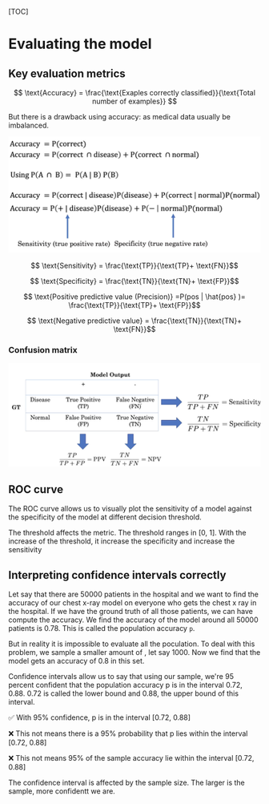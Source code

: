 [TOC]

# Evaluating the model

## Key evaluation metrics

$$ \text{Accuracy} = \frac{\text{Exaples correctly classified}}{\text{Total number of examples}} $$

But there is a drawback using accuracy: as medical data usually be imbalanced.

![image-20200426104327752](figures/acc_sen_spec.png)

$$ \text{Sensitivity} = \frac{\text{TP}}{\text{TP}+ \text{FN}}$$

$$ \text{Specificity} = \frac{\text{TN}}{\text{TN}+ \text{FP}}$$

$$ \text{Positive predictive value (Precision)} =P(pos | \hat{pos} )= \frac{\text{TP}}{\text{TP}+ \text{FP}}$$

$$ \text{Negative predictive value} = \frac{\text{TN}}{\text{TN}+ \text{FN}}$$



### Confusion matrix

![image-20200426110336729](figures/Confusion_matrix.png)

## ROC curve

The ROC curve allows us to visually plot the sensitivity of a model against the specificity of the model at different decision threshold.

The threshold affects the metric. The threshold ranges in [0, 1]. With the increase of the threshold, it increase the specificity and increase the sensitivity

## Interpreting confidence intervals correctly

Let say that there are 50000 patients in the hospital and we want to find the accuracy of our chest x-ray model on everyone who gets the chest x ray in the hospital. If we have the ground truth of all those patients, we can have compute the accuracy. We find the accuracy of the model around all 50000 patients is 0.78. This is called the population accuracy `p`.

But in reality it is impossible to evaluate all the poculation. To deal with this problem, we sample a smaller amount of , let say 1000. Now we find that the model gets an accuracy of 0.8 in this set.

Confidence intervals allow us to say that using our sample, we're 95 percent confident that the population accuracy p is in the interval 0.72, 0.88. 0.72 is called the lower bound and 0.88, the upper bound of this interval.

:white_check_mark: With 95% confidence, p is in the interval [0.72, 0.88]

:x:  This not means there is a 95% probability that p lies within the interval [0.72, 0.88]

:x:  This not means 95% of the sample accuracy lie within the interval [0.72, 0.88]



The confidence interval is affected by the sample size. The larger is the sample, more confidentt we are.